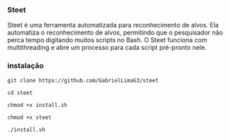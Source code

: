### Steet

<p>Steet é uma ferramenta automatizada para reconhecimento de alvos. Ela automatiza o reconhecimento de alvos, permitindo que o pesquisador não perca tempo digitando muitos scripts no Bash. O Steet funciona com multithreading e abre um processo para cada script pré-pronto nele.</p>

### instalação 

```
git clone https://github.com/GabrielLimaG3/steet

cd steet

chmod +x install.sh

chmod +x steet

./install.sh
```

